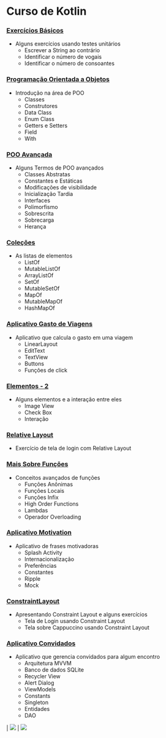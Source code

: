 # Curso de Kotlin

### [Exercícios Básicos](https://github.com/ArlysthonFeitosa/Kotlin-Course/tree/master/Curso%20Kotlin/ExerciciosBasicos)
* Alguns exercícios usando testes unitários
   * Escrever a String ao contrário
   * Identificar o número de vogais
   * Identificar o número de consoantes 

### [Programação Orientada a Objetos](https://github.com/ArlysthonFeitosa/Kotlin-Course/tree/master/Curso%20Kotlin/orientacaoObjetos)
* Introdução na área de POO
   * Classes
   * Construtores
   * Data Class
   * Enum Class
   * Getters e Setters
   * Field
   * With

### [POO Avançada](https://github.com/ArlysthonFeitosa/Kotlin-Course/tree/master/Curso%20Kotlin/orientacaoObjetosHeranca/src)
  * Alguns Termos de POO avançados
    * Classes Abstratas
    * Constantes e Estáticas
    * Modificações de visibilidade
    * Inicialização Tardia
    * Interfaces
    * Polimorfismo
    * Sobrescrita
    * Sobrecarga
    * Herança

### [Coleções](https://github.com/ArlysthonFeitosa/Kotlin-Course/tree/master/Curso%20Kotlin/Collections)
   * As listas de elementos
      * ListOf
      * MutableListOf
      * ArrayListOf
      * SetOf
      * MutableSetOf
      * MapOf
      * MutableMapOf
      * HashMapOf
      
### [Aplicativo Gasto de Viagens](https://github.com/ArlysthonFeitosa/Kotlin-Course/tree/master/Curso%20Kotlin/GastoViagem)
   * Aplicativo que calcula o gasto em uma viagem
      * LinearLayout
      * EditText 
      * TextView
      * Buttons
      * Funções de click

[](https://github.com/ArlysthonFeitosa/Kotlin-Course/blob/master/Imagens%20Readme/Curso%20Kotlin/AppGastosDaViagem.png)

### [Elementos - 2](https://github.com/ArlysthonFeitosa/Kotlin-Course/tree/master/Curso%20Kotlin/Elementos)
   * Alguns elementos e a interação entre eles
      * Image View
      * Check Box
      * Interação


### [Relative Layout](https://github.com/ArlysthonFeitosa/Kotlin-Course/tree/master/Curso%20Kotlin/RelativeLayout)
   * Exercício de tela de login com Relative Layout

### [Mais Sobre Funções](https://github.com/ArlysthonFeitosa/Kotlin-Course/tree/master/Curso%20Kotlin/MaisFuncoes)
   * Conceitos avançados de funções
      * Funções Anônimas
      * Funções Locais
      * Funções Infix
      * High Order Functions
      * Lambdas
      * Operador Overloading

### [Aplicativo Motivation](https://github.com/ArlysthonFeitosa/Kotlin-Course/tree/master/Curso%20Kotlin/Motivation)
   * Aplicativo de frases motivadoras
      * Splash Activity
      * Internacionalização
      * Preferências
      * Constantes
      * Ripple
      * Mock
      
[](https://github.com/ArlysthonFeitosa/Kotlin-Course/blob/master/Imagens%20Readme/Curso%20Kotlin/MotivationSplash.jpeg)

[](https://github.com/ArlysthonFeitosa/Kotlin-Course/blob/master/Imagens%20Readme/Curso%20Kotlin/MotivationMain.jpeg)

### [ConstraintLayout](https://github.com/ArlysthonFeitosa/Kotlin-Course/tree/master/Curso%20Kotlin/ConstraintLayout)
   * Apresentando Constraint Layout e alguns exercícios
      * Tela de Login usando Constraint Layout
      * Tela sobre Cappuccino usando Constraint Layout
      
[](https://github.com/ArlysthonFeitosa/Kotlin-Course/blob/master/Imagens%20Readme/Curso%20Kotlin/Coffe.jpg)

### [Aplicativo Convidados](https://github.com/ArlysthonFeitosa/Kotlin-Course/tree/master/Curso%20Kotlin/Convidados)
   * Aplicativo que gerencia convidados para algum encontro
      * Arquitetura MVVM
      * Banco de dados SQLite
      * Recycler View
      * Alert Dialog
      * ViewModels
      * Constants
      * Singleton
      * Entidades
      * DAO
 
[](https://github.com/ArlysthonFeitosa/Kotlin-Course/blob/master/Imagens%20Readme/Curso%20Kotlin/Convidados1.PNG) | ![](https://github.com/ArlysthonFeitosa/Kotlin-Course/blob/master/Imagens%20Readme/Curso%20Kotlin/Convidados2.PNG) | ![](https://github.com/ArlysthonFeitosa/Kotlin-Course/blob/master/Imagens%20Readme/Curso%20Kotlin/Convidados3.PNG)
